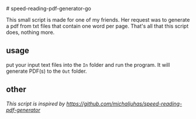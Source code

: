 # speed-reading-pdf-generator-go

This small script is made for one of my friends.
Her request was to generate a pdf from txt files that contain one word per page.
That's all that this script does, nothing more.

## usage

put your input text files into the `In` folder and run the program. It will generate PDF(s) to the `Out` folder.

## other

_This script is inspired by https://github.com/michaljuhas/speed-reading-pdf-generator_
